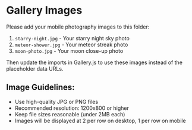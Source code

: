 # Gallery Images

Please add your mobile photography images to this folder:

1. `starry-night.jpg` - Your starry night sky photo
2. `meteor-shower.jpg` - Your meteor streak photo  
3. `moon-photo.jpg` - Your moon close-up photo

Then update the imports in Gallery.js to use these images instead of the placeholder data URLs.

## Image Guidelines:
- Use high-quality JPG or PNG files
- Recommended resolution: 1200x800 or higher
- Keep file sizes reasonable (under 2MB each)
- Images will be displayed at 2 per row on desktop, 1 per row on mobile